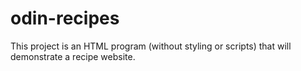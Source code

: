 # odin-recipes
This project is an HTML program (without styling or scripts) that will demonstrate a recipe website.